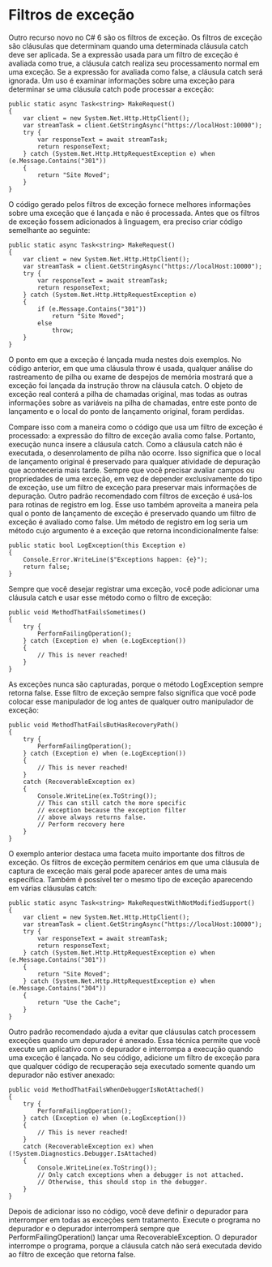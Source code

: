 ﻿# Filtros de exceção

Outro recurso novo no C# 6 são os filtros de exceção. Os filtros de exceção são cláusulas que determinam quando uma determinada cláusula catch deve ser aplicada. Se a expressão usada para um filtro de exceção é avaliada como true, a cláusula catch realiza seu processamento normal em uma exceção. Se a expressão for avaliada como false, a cláusula catch será ignorada.
Um uso é examinar informações sobre uma exceção para determinar se uma cláusula catch pode processar a exceção:



```
public static async Task<string> MakeRequest()
{ 
    var client = new System.Net.Http.HttpClient();
    var streamTask = client.GetStringAsync("https://localHost:10000");
    try {
        var responseText = await streamTask;
        return responseText;
    } catch (System.Net.Http.HttpRequestException e) when (e.Message.Contains("301"))
    {
        return "Site Moved";
    }
}
```
O código gerado pelos filtros de exceção fornece melhores informações sobre uma exceção que é lançada e não é processada. Antes que os filtros de exceção fossem adicionados à linguagem, era preciso criar código semelhante ao seguinte:



```
public static async Task<string> MakeRequest()
{ 
    var client = new System.Net.Http.HttpClient();
    var streamTask = client.GetStringAsync("https://localHost:10000");
    try {
        var responseText = await streamTask;
        return responseText;
    } catch (System.Net.Http.HttpRequestException e)
    {
        if (e.Message.Contains("301"))
            return "Site Moved";
        else
            throw;
    }
}
```
O ponto em que a exceção é lançada muda nestes dois exemplos. No código anterior, em que uma cláusula throw é usada, qualquer análise do rastreamento de pilha ou exame de despejos de memória mostrará que a exceção foi lançada da instrução throw na cláusula catch. O objeto de exceção real conterá a pilha de chamadas original, mas todas as outras informações sobre as variáveis na pilha de chamadas, entre este ponto de lançamento e o local do ponto de lançamento original, foram perdidas.

Compare isso com a maneira como o código que usa um filtro de exceção é processado: a expressão do filtro de exceção avalia como false. Portanto, execução nunca insere a cláusula catch. Como a cláusula catch não é executada, o desenrolamento de pilha não ocorre. Isso significa que o local de lançamento original é preservado para qualquer atividade de depuração que aconteceria mais tarde.
Sempre que você precisar avaliar campos ou propriedades de uma exceção, em vez de depender exclusivamente do tipo de exceção, use um filtro de exceção para preservar mais informações de depuração.
Outro padrão recomendado com filtros de exceção é usá-los para rotinas de registro em log. Esse uso também aproveita a maneira pela qual o ponto de lançamento de exceção é preservado quando um filtro de exceção é avaliado como false.
Um método de registro em log seria um método cujo argumento é a exceção que retorna incondicionalmente false:



```
public static bool LogException(this Exception e)
{
    Console.Error.WriteLine($"Exceptions happen: {e}");
    return false;
} 
```
Sempre que você desejar registrar uma exceção, você pode adicionar uma cláusula catch e usar esse método como o filtro de exceção:



```
public void MethodThatFailsSometimes()
{
    try {
        PerformFailingOperation();
    } catch (Exception e) when (e.LogException())
    {
        // This is never reached!
    }
} 
```
As exceções nunca são capturadas, porque o método LogException sempre retorna false. Esse filtro de exceção sempre falso significa que você pode colocar esse manipulador de log antes de qualquer outro manipulador de exceção:



```
public void MethodThatFailsButHasRecoveryPath()
{
    try {
        PerformFailingOperation();
    } catch (Exception e) when (e.LogException())
    {
        // This is never reached!
    }
    catch (RecoverableException ex)
    {
        Console.WriteLine(ex.ToString());
        // This can still catch the more specific
        // exception because the exception filter
        // above always returns false.
        // Perform recovery here 
    }
}
```
O exemplo anterior destaca uma faceta muito importante dos filtros de exceção. Os filtros de exceção permitem cenários em que uma cláusula de captura de exceção mais geral pode aparecer antes de uma mais específica. Também é possível ter o mesmo tipo de exceção aparecendo em várias cláusulas catch:



```
public static async Task<string> MakeRequestWithNotModifiedSupport()
{ 
    var client = new System.Net.Http.HttpClient();
    var streamTask = client.GetStringAsync("https://localHost:10000");
    try {
        var responseText = await streamTask;
        return responseText;
    } catch (System.Net.Http.HttpRequestException e) when (e.Message.Contains("301"))
    {
        return "Site Moved";
    } catch (System.Net.Http.HttpRequestException e) when (e.Message.Contains("304"))
    {
        return "Use the Cache";
    }
}
```
Outro padrão recomendado ajuda a evitar que cláusulas catch processem exceções quando um depurador é anexado. Essa técnica permite que você execute um aplicativo com o depurador e interrompa a execução quando uma exceção é lançada.
No seu código, adicione um filtro de exceção para que qualquer código de recuperação seja executado somente quando um depurador não estiver anexado:



```
public void MethodThatFailsWhenDebuggerIsNotAttached()
{
    try {
        PerformFailingOperation();
    } catch (Exception e) when (e.LogException())
    {
        // This is never reached!
    }
    catch (RecoverableException ex) when (!System.Diagnostics.Debugger.IsAttached)
    {
        Console.WriteLine(ex.ToString());
        // Only catch exceptions when a debugger is not attached.
        // Otherwise, this should stop in the debugger. 
    }
}
```
Depois de adicionar isso no código, você deve definir o depurador para interromper em todas as exceções sem tratamento. Execute o programa no depurador e o depurador interromperá sempre que PerformFailingOperation() lançar uma RecoverableException. O depurador interrompe o programa, porque a cláusula catch não será executada devido ao filtro de exceção que retorna false.